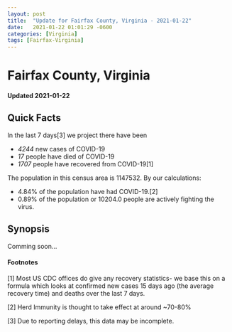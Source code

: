 ```yaml
---
layout: post
title:  "Update for Fairfax County, Virginia - 2021-01-22"
date:   2021-01-22 01:01:29 -0600
categories: [Virginia]
tags: [Fairfax-Virginia]
---
```


# Fairfax County, Virginia
#### Updated 2021-01-22

## Quick Facts

In the last 7 days[3] we project there have been
- *4244* new cases of COVID-19
- *17* people have died of COVID-19
- *1707* people have recovered from COVID-19[1]

The population in this census area is 1147532. By our calculations:
- 4.84% of the population have had COVID-19.[2]
- 0.89% of the population or 10204.0 people are actively fighting the virus.

## Synopsis

Comming soon...


#### Footnotes

[1] Most US CDC offices do give any recovery statistics- we base this on a formula which looks at confirmed new cases
15 days ago (the average recovery time) and deaths over the last 7 days.

[2] Herd Immunity is thought to take effect at around ~70-80%

[3] Due to reporting delays, this data may be incomplete.
 
    